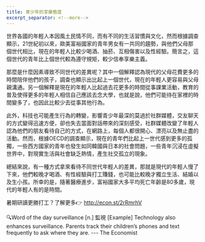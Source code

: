 ```yaml
---
title: 青少年的享樂態度
excerpt_separator: <!--more-->
---
```


世界各國的年輕人本因風土民情不同，而有不同的生活習慣與文化，然而根據調查顯示，21世紀初以來，歐美富裕國家的青年男女有一共同的趨勢，與他們父母那個世代相比，現在的年輕人比較少喝酒、抽菸、互相傷害以及性經驗。簡言之，這個世代的青年比上個世代較為遵守規矩，較少信奉享樂主義。

<!--more-->

那麼是什麼因素導致不同世代的差異呢？其中一個解釋認為現代的父母花費更多的時間陪伴他們的孩子，調查也顯示出比起上一個世代，現在的年輕人更容易與父母親溝通。另一個解釋是現在的年輕人比起過去花更多的時間從事課業活動，教育的普及使得更多的年輕人相信自己應該去念大學，也就是說，他們可能待在家裡的時間變多了，也因此比較少去從事其他行為。

此外，科技也可能產生行為的轉變，影響青少年最深的莫過於社群媒體，交友聊天的方式變得迅速方便，卻也失去當面對話帶來的深刻感受，社群媒體改變了年輕人認為他們的朋友看待自己的方式，在網路上，每個人都很開心、漂亮以及無止盡的活動。然而，根據OECD的調查顯示，現在的青年們比起上一世代感到更多的孤獨，一些西方國家的青年也發生如同韓國與日本的社會問題，一些青年沉浸在虛擬世界中，對現實生活與社會缺乏熱情，產生社交孤立的現象。

總結來說，有一種方式拿來看待不同世代年輕人的差異，那就是現代的年輕人慢了下來，他們較晚才喝酒、有性經驗與打工賺錢，也可能比較晚才獨立生活、結婚以及生小孩。所幸的是，隨著醫療進步，富裕國家大多平均死亡年齡是80多歲，現代的年輕人有的是時間。

暑期研讀更勝打工？了解更多👉 http://econ.st/2rRmrhV

🔍Word of the day
surveillance
[n.]
監視
[Example]
Technology also enhances surveillance. Parents track their children’s phones and text frequently to ask where they are. --- The Economist

